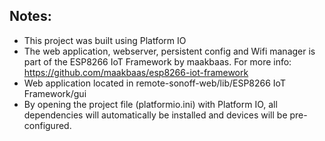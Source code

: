 ## Notes:
- This project was built using Platform IO
- The web application, webserver, persistent config and Wifi manager is part of the ESP8266 IoT Framework by maakbaas. For more info: https://github.com/maakbaas/esp8266-iot-framework
- Web application located in remote-sonoff-web/lib/ESP8266 IoT Framework/gui
- By opening the project file (platformio.ini) with Platform IO, all dependencies will automatically be installed and devices will be pre-configured.
